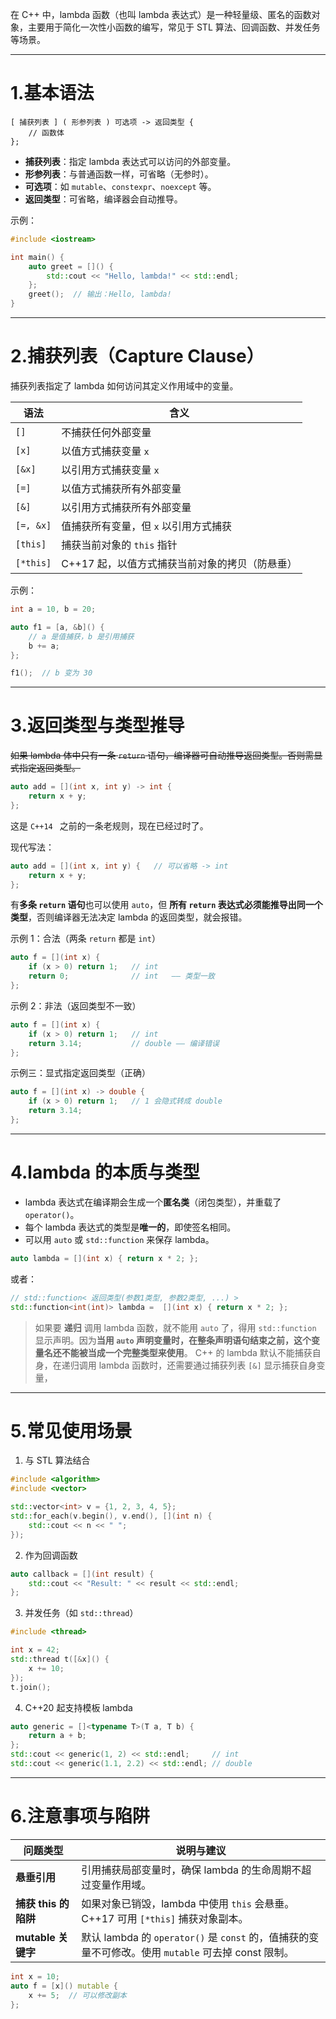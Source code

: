 在 C++ 中，lambda 函数（也叫 lambda 表达式）是一种轻量级、匿名的函数对象，主要用于简化一次性小函数的编写，常见于 STL 算法、回调函数、并发任务等场景。

---

# 1.基本语法

```
[ 捕获列表 ] ( 形参列表 ) 可选项 -> 返回类型 {
    // 函数体
};
```

- **捕获列表**：指定 lambda 表达式可以访问的外部变量。
- **形参列表**：与普通函数一样，可省略（无参时）。
- **可选项**：如 `mutable`、`constexpr`、`noexcept` 等。
- **返回类型**：可省略，编译器会自动推导。

示例：

```cpp
#include <iostream>

int main() {
    auto greet = []() {
        std::cout << "Hello, lambda!" << std::endl;
    };
    greet();  // 输出：Hello, lambda!
}
```

---

# 2.捕获列表（Capture Clause）

捕获列表指定了 lambda 如何访问其定义作用域中的变量。

| 语法           | 含义                                           |
|----------------|------------------------------------------------|
| `[]`           | 不捕获任何外部变量                             |
| `[x]`          | 以值方式捕获变量 `x`                           |
| `[&x]`         | 以引用方式捕获变量 `x`                         |
| `[=]`          | 以值方式捕获所有外部变量                       |
| `[&]`          | 以引用方式捕获所有外部变量                     |
| `[=, &x]`      | 值捕获所有变量，但 `x` 以引用方式捕获          |
| `[this]`       | 捕获当前对象的 `this` 指针                     |
| `[*this]`      | C++17 起，以值方式捕获当前对象的拷贝（防悬垂） |

示例：

```cpp
int a = 10, b = 20;

auto f1 = [a, &b]() {
    // a 是值捕获，b 是引用捕获
    b += a;
};

f1();  // b 变为 30
```

---

# 3.返回类型与类型推导

~~如果 lambda 体中只有一条 `return` 语句，编译器可自动推导返回类型。否则需显式指定返回类型。~~

```cpp
auto add = [](int x, int y) -> int {
    return x + y;
};
```

这是 `C++14 ` 之前的一条老规则，现在已经过时了。

现代写法：
```cpp
auto add = [](int x, int y) {   // 可以省略 -> int
    return x + y;
};
```

有**多条 `return` 语句**也可以使用 `auto`，但 **所有 `return` 表达式必须能推导出同一个类型**，否则编译器无法决定 lambda 的返回类型，就会报错。

示例 1：合法（两条 `return` 都是 `int`）

```cpp
auto f = [](int x) {
    if (x > 0) return 1;   // int
    return 0;              // int   —— 类型一致
};
```

示例 2：非法（返回类型不一致）

```cpp
auto f = [](int x) {
    if (x > 0) return 1;   // int
    return 3.14;           // double —— 编译错误
};
```

示例三：显式指定返回类型（正确）

```cpp
auto f = [](int x) -> double {
    if (x > 0) return 1;   // 1 会隐式转成 double
    return 3.14;
};
```

---

# 4.lambda 的本质与类型

- lambda 表达式在编译期会生成一个**匿名类**（闭包类型），并重载了 `operator()`。
- 每个 lambda 表达式的类型是**唯一的**，即使签名相同。
- 可以用 `auto` 或 `std::function` 来保存 lambda。

```cpp
auto lambda = [](int x) { return x * 2; };
```

或者：

```cpp
// std::function< 返回类型(参数1类型, 参数2类型, ...) >
std::function<int(int)> lambda =  [](int x) { return x * 2; };
```

> 如果要 **递归** 调用 lambda 函数，就不能用 `auto` 了，得用 `std::function` 显示声明。因为**当用 `auto` 声明变量时，在整条声明语句结束之前，这个变量名还不能被当成一个完整类型来使用**。
> C++ 的 lambda 默认不能捕获自身，在递归调用 lambda 函数时，还需要通过捕获列表 `[&]` 显示捕获自身变量，

---

# 5.常见使用场景

1. 与 STL 算法结合

```cpp
#include <algorithm>
#include <vector>

std::vector<int> v = {1, 2, 3, 4, 5};
std::for_each(v.begin(), v.end(), [](int n) {
    std::cout << n << " ";
});
```

2. 作为回调函数

```cpp
auto callback = [](int result) {
    std::cout << "Result: " << result << std::endl;
};
```

3. 并发任务（如 `std::thread`）

```cpp
#include <thread>

int x = 42;
std::thread t([&x]() {
    x += 10;
});
t.join();
```

4. C++20 起支持模板 lambda

```cpp
auto generic = []<typename T>(T a, T b) {
    return a + b;
};
std::cout << generic(1, 2) << std::endl;     // int
std::cout << generic(1.1, 2.2) << std::endl; // double
```

---

# 6.注意事项与陷阱

| 问题类型     | 说明与建议 |
|--------------|------------|
| **悬垂引用** | 引用捕获局部变量时，确保 lambda 的生命周期不超过变量作用域。 |
| **捕获 this 的陷阱** | 如果对象已销毁，lambda 中使用 `this` 会悬垂。C++17 可用 `[*this]` 捕获对象副本。 |
| **mutable 关键字** | 默认 lambda 的 `operator()` 是 `const` 的，值捕获的变量不可修改。使用 `mutable` 可去掉 const 限制。 |

```cpp
int x = 10;
auto f = [x]() mutable {
    x += 5;  // 可以修改副本
};
```
